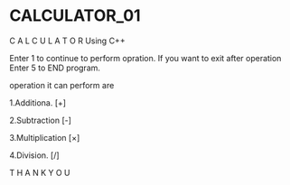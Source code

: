 # CALCULATOR_01

C A L C U L A T O R    Using C++





Enter 1 to continue to perform opration. 
If you want to exit after operation Enter 5 to END program. 

operation it can perform are 

1.Additiona.      [+]

2.Subtraction     [-]

3.Multiplication  [×]

4.Division.       [/]


T H A N K     Y O U
